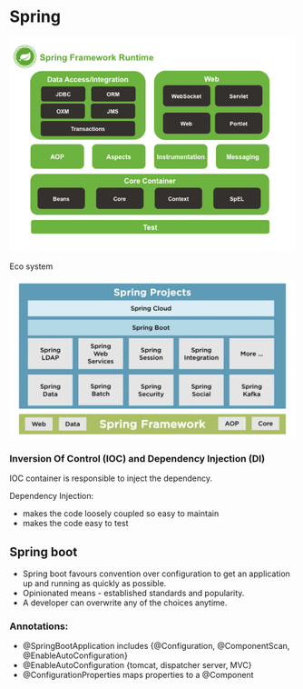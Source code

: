 # Spring

![framwwork](https://github.com/Filipe1986/spring/blob/main/images/spring-framework.png)

Eco system

![framwwork](https://github.com/Filipe1986/spring/blob/main/images/Spring%20Ecosystem.png)

### Inversion Of Control (IOC) and Dependency Injection (DI)
IOC container is responsible to inject the dependency. 

Dependency Injection:

* makes the code loosely coupled so easy to maintain
* makes the code easy to test

## Spring boot
- Spring boot favours convention over configuration to get an application up and running as quickly as possible.
- Opinionated means - established standards and popularity.
- A developer can overwrite any of the choices anytime.


### Annotations:
* @SpringBootApplication includes 
    {@Configuration, @ComponentScan, @EnableAutoConfiguration}
* @EnableAutoConfiguration 
    {tomcat, dispatcher server, MVC}
* @ConfigurationProperties maps properties to a @Component
